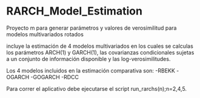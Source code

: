# RARCH_Model_Estimation
Proyecto m para generar parámetros y valores de verosimilitud para modelos multivariados rotados

incluye la estimación de 4 modelos multivariados en los cuales se calculas los parámetros ARCH(1) y GARCH(1),
las covarianzas condicionales sujetas a un conjunto de información disponible y las log-verosimilitudes.

Los 4 modelos incluidos en la estimación comparativa son:
-RBEKK
-OGARCH
-GOGARCH
-RDCC

Para correr el aplicativo debe ejecutarse el script run_rarchs(n);n=2,4,5. 
